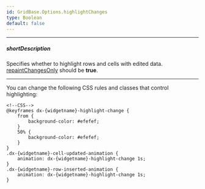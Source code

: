 ```yaml
---
id: GridBase.Options.highlightChanges
type: Boolean
default: false
---
```

---
##### shortDescription
Specifies whether to highlight rows and cells with edited data. [repaintChangesOnly](/api-reference/10%20UI%20Widgets/GridBase/1%20Configuration/repaintChangesOnly.md '{basewidgetpath}/Configuration/#repaintChangesOnly') should be **true**.

---
You can change the following CSS rules and classes that control highlighting:

    <!--CSS-->
    @keyframes dx-{widgetname}-highlight-change {
        from {
            background-color: #efefef;
        }
        50% {
            background-color: #efefef;
        }
    }
    .dx-{widgetname}-cell-updated-animation {
        animation: dx-{widgetname}-highlight-change 1s;
    }
    .dx-{widgetname}-row-inserted-animation {
        animation: dx-{widgetname}-highlight-change 1s;
    }
